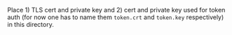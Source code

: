 Place 1) TLS cert and private key and 2) cert and private key used for token auth (for now one has to name them `token.crt` and `token.key` respectively) in this directory.
